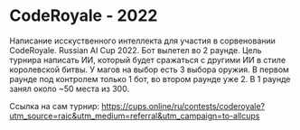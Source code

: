 # CodeRoyale - 2022
Написание исскуственного интеллекта для участия в сорвеновании CodeRoyale. Russian AI Cup 2022. Бот вылетел во 2 раунде. 
Цель турнира написать ИИ, который будет сражаться  с другими ИИ в стиле королевской битвы. 
У магов на выбор есть 3 выбора оружия. В первом раунде под контролем только 1 бот, во втором раунде уже 2. 
В 1 раунде занял около ~50 места из 300. 

Ссылка на сам турнир:
https://cups.online/ru/contests/coderoyale?utm_source=raic&utm_medium=referral&utm_campaign=to-allcups
